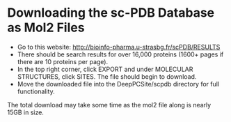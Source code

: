 # Downloading the sc-PDB Database as Mol2 Files
- Go to this website: http://bioinfo-pharma.u-strasbg.fr/scPDB/RESULTS
- There should be search results for over 16,000 proteins (1600+ pages if there are 10 proteins per page).
- In the top right corner, click EXPORT and under MOLECULAR STRUCTURES, click SITES. The file should begin to download.
- Move the downloaded file into the DeepPCSite/scpdb directory for full functionality.

The total download may take some time as the mol2 file along is nearly 15GB in size.

